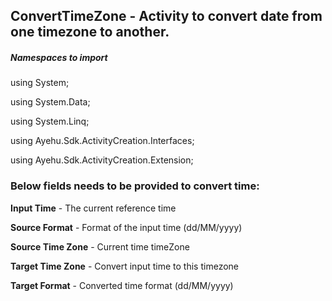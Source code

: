 ## ConvertTimeZone - Activity to convert date from one timezone to another.

##### Namespaces to import

using System;

using System.Data;

using System.Linq;

using Ayehu.Sdk.ActivityCreation.Interfaces;

using Ayehu.Sdk.ActivityCreation.Extension;

### Below fields needs to be provided to convert time:

**Input Time**		      - The current reference time 	                    

**Source Format**		    - Format of the input time (dd/MM/yyyy)

**Source Time Zone**	  - Current time timeZone

**Target Time Zone**		- Convert input time to this timezone

**Target Format**       - Converted time format (dd/MM/yyyy)
